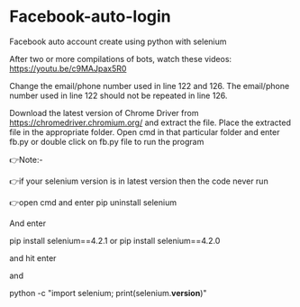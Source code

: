 # Facebook-auto-login
Facebook auto account create using python with selenium

After two or more compilations of bots, watch these videos:
https://youtu.be/c9MAJpax5R0

Change the email/phone number used in line 122 and 126. The email/phone number used in line 122 should not be repeated in line 126.

Download the latest version of Chrome Driver from https://chromedriver.chromium.org/ and extract the file. Place the extracted file in the appropriate folder. Open cmd in that particular folder and enter fb.py or double click on fb.py file to run the program

👉Note:-

👉if your selenium version is in latest version then 
the code never run 

👉open cmd and enter pip uninstall selenium

And enter 

pip install selenium==4.2.1
or
pip install selenium==4.2.0

and hit enter 

and 

python -c "import selenium; print(selenium.__version__)"
<to check the current version of selenium>
